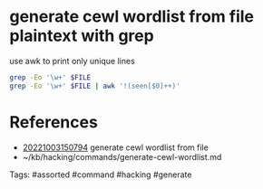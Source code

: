 # generate cewl wordlist from file plaintext with grep
use awk to print only unique lines
```bash
grep -Eo '\w+' $FILE
grep -Eo '\w+' $FILE | awk '!(seen[$0]++)'
```

# References
- [20221003150794](/zet/20221003150794/README.md) generate cewl wordlist from file
- ~/kb/hacking/commands/generate-cewl-wordlist.md

Tags:
    #assorted #command #hacking #generate
